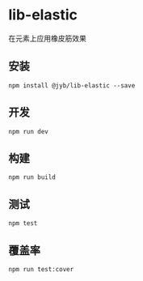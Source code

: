 # lib-elastic

在元素上应用橡皮筋效果

## 安装

```shell
npm install @jyb/lib-elastic --save
```

## 开发

```shell
npm run dev
```

## 构建

```shell
npm run build
```

## 测试

```shell
npm test
```

## 覆盖率

```shell
npm run test:cover
```
